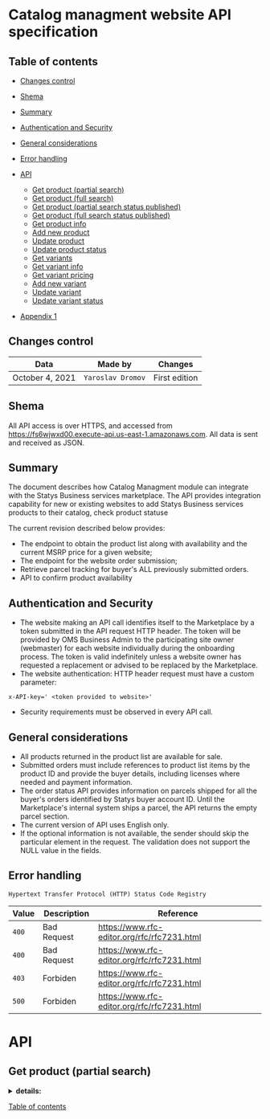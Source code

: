 # Catalog managment website API specification

## Table of contents

* [Changes control](#сhanges-control)
* [Shema](#shema)
* [Summary](#summary)
* [Authentication and Security](#Authentication-and-Security)
* [General considerations](#general-considerations)
* [Error handling](#error-handling)
* [API](#api)
	* [Get product (partial search)](#Get-product-partial-search)
	* [Get product (full search)](#Get-product-full-search)
	* [Get product (partial search status published)](#Get-product-partial-search-status-published)
	* [Get product (full search status published)](#Get-product-full-search-status-published)
	* [Get product info](#Get-product-info)
	* [Add new product](#Add-new-product)
	* [Update product](#Update-product)
	* [Update product status](#Update-product-status)
	* [Get variants](#Get-variants)
	* [Get variant info](#Get-variant-info)
	* [Get variant pricing](#Get-variant-pricing)
	* [Add new variant](#Add-new-variant)
	* [Update variant](#Update-variant)
	* [Update variant status](#Update-variant-status)

* [Appendix 1](#apendix_1)

Changes control
---------------

Data | Made by | Changes
------------ | ------------- | -------------
October 4, 2021 | `Yaroslav Dromov` | First edition

Shema
-----
All API access is over HTTPS, and accessed from https://fs6wjwxd00.execute-api.us-east-1.amazonaws.com. 
All data is sent and received as JSON.

Summary
------

The document describes how Catalog Managment module can integrate with the Statys Business services marketplace. The API provides integration capability for new or existing websites to add Statys Business services products to their catalog, check product statuse

The current revision described below provides:  
- The endpoint to obtain the product list along with availability and the current MSRP price for a given website;
- The endpoint for the website order submission;
- Retrieve parcel tracking for buyer's ALL previously submitted orders.
- API to confirm product availability

Authentication and Security
--------

* The website making an API call identifies itself to the Marketplace by a token submitted in the API request HTTP header. The token will be provided by OMS Business Admin to the participating site owner (webmaster) for each website individually during the onboarding process. The token is valid indefinitely unless a website owner has requested a replacement or advised to be replaced by the Marketplace.
* The website authentication: HTTP header request must have a custom parameter:
```http
x-API-key=' <token provided to website>'
```
* Security requirements must be observed in every API call.

General considerations
----------------------

* All products returned in the product list are available for sale.
* Submitted orders must include references to product list items by the product ID and provide the buyer details, including licenses where needed and payment information.
* The order status API provides information on parcels shipped for all the buyer's orders identified by Statys buyer account ID. Until the Marketplace's internal system ships a parcel, the API returns the empty parcel section.
* The current version of API uses English only.
* If the optional information is not available, the sender should skip the particular element in the request. The validation does not support the NULL value in the fields. 

Error handling
--------------

	Hypertext Transfer Protocol (HTTP) Status Code Registry

Value | Description | Reference
------------ | ------------- | -------------
`400` | Bad Request | https://www.rfc-editor.org/rfc/rfc7231.html
`400` | Bad Request | https://www.rfc-editor.org/rfc/rfc7231.html
`403` | Forbiden | https://www.rfc-editor.org/rfc/rfc7231.html
`500` | Forbiden | https://www.rfc-editor.org/rfc/rfc7231.html


API
===

Get product (partial search)
----------------
<details><summary><b>details:</b></summary>
<p>

<b>[GET]</b> 
Endpoint:
```
https://fs6wjwxd00.execute-api.us-east-1.amazonaws.com/test/api/v1/orders?buyer={buyer information}&billing_address={billing address}&shipping_address={shipping_address}&basket={basket}&payment_info={payment}
```

Get list of existing products.

#### Auth

HTTP header request must have a custom parameter: 
```
[x-API-key=' <key given to client>']
```

#### Path param
The API for a partial search requires:
```
Full or partial parent product name
```

It is assumed that before order submission, the website has identified a buyer and checked the license if the requested product requires such license in the buyer's (shipping address) jurisdiction. 

Statys Marketplace will not accept new non-paid orders, i.e., payment must be made and money received. It is possible to submit an order with payment made but not completed yet. This may happen if the payment processor requires more time. If the payment doesn't go through, the order will be declined.

#### Request param

```
order_header section
```
R/O | Property name | Value | Description
------------ | ------------- | ------------- | -------------
R |	`productParent.productName` | string |	Full or partial



<details><summary><b>Request JSON example:</b></summary>
<p>
	
```json
{
"products":
  [
    {
      "product_data": 
          {
          "product_id": {"type": "integer"},
          "product_name": {"type": "string", "maxlength": 128},
          "product_short_description": {"type": "string", "maxlength": 512},
          "product_long_description": {"type": "string", "maxlength": 1024},
          "product_sku": {"type": "string", "maxlength": 128},
          "product_weight": {"type": "number"},
          "product_weight_uom": {"type": "string", "maxlength": 32},
          "product_length": {"type": "number"},
          "product_width": {"type": "number"},
          "product_height": {"type": "number"},
          "product_lwh_uom": {"type": "string","maxlength": 32},
          "dosage_value": {"type": "string", "maxlength": 256},
          "dosage_type": {"type": "string", "maxlength": 32},
          "items_in_pack": {"type": "string", "maxlength": 128},
          "pack_type": {"type": "string", "maxlength": 32},
          "brand_name": {"type": "string", "maxlength": 32}
          }
      "product_category": 
 		  {
			"is_cold": {"type": "boolean"},
			"type": {"type": "string", "maxlength": 32} /"pharma"|"med_device"/
		  },
   "msrp_price_and_availability": 

 		  {
			"availability": {"type": "string", "maxlength": 32} /"Backorder"|"Low"|"Medium"|"High"/
			"msrp_price": {"type": "number"},
			"currency": {"type": "string", "maxlength": 3}, /"USD"/
			"is_license_required": {"type": "boolean"}  
		  }
	   }
	]
}
```
	
</p>
</details>

#### Response
```
order_header section
```
R/O | Property name | Value | Description
------------ | ------------- | ------------- | -------------
R | `order_id` | integer | Order ID assigned by Statys Marketplace to submitted order. It will be used in subsequent communications as a reference.
R | `buyer_account_id` | integer | The ID of a Buyer from StatysMarketplace. The buyer account ID is created on Statys side and has to be used in further inquiries. In response to a brand new account order with buyer_account_id= "0", Statys returns the account number created for this buyer. In case it is found to be existing (found by name and address), Statys returns the existing account ID. Even if the buyer account is presented by web site as new, Statys will attempt to match account data (billing address details) with the existing account, and if the credible match is made, the existing buyer account id will be returned.
R | `order_status_cd` | string | Possible returned values: "Created", "Pending", pending issues resolution like license confirmation, etc., "Confirmed" , "Cancelled".

This version of API does not have order adjustment or cancellation endpoints. After submission, all changes must be done through a call to a CSR.


<details><summary><b>Response JSON example (request status 200):</b></summary>
<p>
	
```json

{
    "products": [
        {
            "product_data": {
                "product_id": 110,
                "product_name": "Some Product",
                "product_short_description": "Short Product Description",
                "product_long_description": "Long Product Description",
                "product_sku": "SAMPLE-SKU",
                "product_weight": 4.5,
                "product_weight_uom": "kg",
                "product_length": 20,
                "product_width": 30,
                "product_height": 15,
                "product_lwh_uom": "cm",
                "dosage_value": "0.5",
                "dosage_type": "ml",
                "items_in_pack": "1",
                "pack_type": "pre-filled syringe(s)",
                "brand_name": "Sample Brand"
            },
            "product_category": {
                "is_cold": true,
                "type": "pharma"
            },
            "msrp_price_and_availability": {
                "availability": "Medium",
                "msrp_price": 140.50,
                "currency": "USD",
                "is_license_required": true
            }
        }
    ]
}
```
</p>
</details>
	
</p>
</details>

[Table of contents](#table-of-contents)



